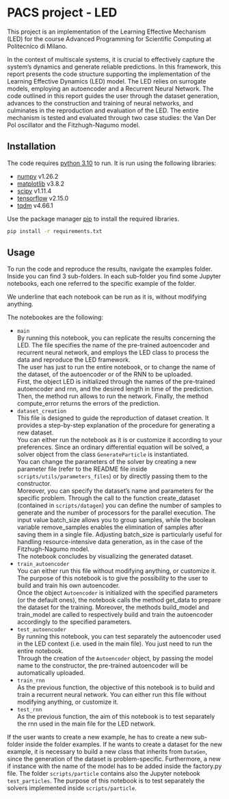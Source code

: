 # PACS project - LED

This project is an implementation of the Learning Effective Mechanism (LED) for the course Advanced Programming for Scientific Computing at Politecnico di Milano.

In the context of multiscale systems, it is crucial to effectively capture
the system’s dynamics and generate reliable predictions. In this framework, this
report presents the code structure supporting the implementation of the Learning
Effective Dynamics (LED) model. The LED relies on surrogate models, employing 
an autoencoder and a Recurrent Neural Network. The code outlined in
this report guides the user through the dataset generation, advances to the construction 
and training of neural networks, and culminates in the reproduction and
evaluation of the LED. The entire mechanism is tested and evaluated through two
case studies: the Van Der Pol oscillator and the Fitzhugh-Nagumo model.

## Installation

The code requires [python 3.10](https://www.python.org/downloads/release/python-31013/) to run. It is run using the following libraries:
* [numpy](https://numpy.org/) v1.26.2
* [matplotlib](https://matplotlib.org/) v3.8.2
* [scipy](https://scipy.org/) v1.11.4
* [tensorflow](https://www.tensorflow.org/) v2.15.0
* [tqdm](https://pypi.org/project/tqdm/) v4.66.1


Use the package manager [pip](https://pip.pypa.io/en/stable/) to install the required libraries.

```bash
pip install -r requirements.txt
```

## Usage
To run the code and reproduce the results, navigate the examples folder. Inside you can find 3 sub-folders.
In each sub-folder you find some Jupyter notebooks, each one referred to the specific example of the folder.

We underline that each notebook can be run as it is, without modifying anything.

The notebookes are the following:
* `main`\
By running this notebook, you can replicate the results concerning the LED. The file specifies the name of the pre-trained autoencoder and recurrent neural network, and employs the LED
class to process the data and reproduce the LED framework.\
The user has just to run the entire notebook, or to change the name of the dataset, of the autoencoder
or of the RNN to be uploaded.\
First, the object LED is initialized through the names of the pre-trained autoencoder and rnn, and the
desired length in time of the prediction. Then, the method run allows to run the network. Finally, the method compute_error returns the errors of the prediction.
* `dataset_creation`\
This file is designed to guide the reproduction of dataset creation. It provides a step-by-step explanation of the procedure for generating a new dataset.\
You can either run the notebook as it is or customize it according to your preferences.
Since an ordinary differential equation will be solved, a solver object from the class `GenerateParticle` is instantiated.\
You can change the parameters of the solver by creating a new parameter file (refer to the README file
inside `scripts/utils/parameters_files`) or by directly passing them to the constructor.\
Moreover, you can specify the dataset’s name and parameters for the specific problem. Through the call
to the function create_dataset (contained in `scripts/datagen`) you can define the number of samples
to generate and the number of processors for the parallel execution. The input value batch_size allows
you to group samples, while the boolean variable remove_samples enables the elimination of samples after
saving them in a single file. Adjusting batch_size is particularly useful for handling resource-intensive data generation, as in the case of the Fitzhugh-Nagumo model.\
The notebook concludes by visualizing the generated dataset.
* `train_autoencoder`\
You can either run this file without modifying anything, or customize it.\
The purpose of this notebook is to give the possibility to the user to build and train his own autoencoder.\
Once the object `Autoencoder` is initialized with the specified parameters (or the default ones), the
notebook calls the method get_data to prepare the dataset for the training. Moreover, the methods
build_model and train_model are called to respectively build and train the autoencoder accordingly to
the specified parameters.
* `test_autoencoder`\
By running this notebook, you can test separately the autoencoder used in the LED context (i.e. used in
the main file). You just need to run the entire notebook.\
Through the creation of the `Autoencoder` object, by passing the model name to the constructor, the
pre-trained autoencoder will be automatically uploaded.
* `train_rnn`\
As the previous function, the objective of this notebook is to build and train a recurrent neural network.
You can either run this file without modifying anything, or customize it.
* `test_rnn`\
As the previous function, the aim of this notebook is to test separately the rnn used in the main file for the LED network.


If the user wants to create a new example, he has to create a new sub-folder inside the folder examples.
If he wants to create a dataset for the new example, it is necessary to build a new class that inherits from `DataGen`, since the generation of the dataset is problem-specific.
Furthermore, a new if instance with the name of the model has to be added inside the factory.py file.
The folder `scripts/particle` contains also the Jupyter notebook `test_particles`. The purpose of this notebook is to test separately the solvers implemented inside `scripts/particle`.
